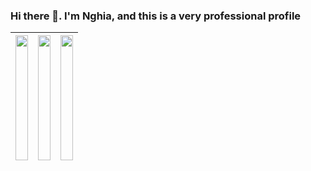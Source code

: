 ### Hi there 👋. I'm Nghia, and this is a very professional profile

| <img src="https://media.giphy.com/media/v1.Y2lkPTc5MGI3NjExcHo2NHpmdnQ0ams2ZnM2ZGZxbXUzNGZ3YzE0YnU2ajhyMDkwbHJxZiZlcD12MV9pbnRlcm5hbF9naWZfYnlfaWQmY3Q9Zw/gVlgj80ZLp9yo/giphy.gif" width="100%" height="200"/> | <img src="https://media.giphy.com/media/dZX3AduGrY3uJ7qCsx/giphy.gif" width="100%" height="200"/> | <img src="https://media.giphy.com/media/349qKnoIBHK1i/giphy.gif" width="100%" height="200"/> |
| --- | --- | --- |
